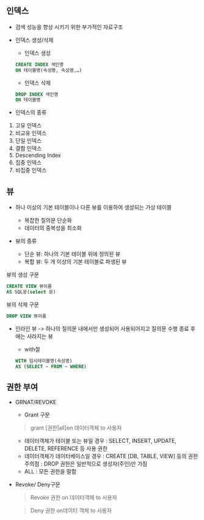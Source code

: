 ## 인덱스
- 검색 성능을 향상 시키기 위한 부가적인 자료구조

- 인덱스 생성/삭제
    - 인덱스 생성

    ``` sql
    CREATE INDEX 색인명
    ON 테이블명(속성명, 속성명,…)
    ```

    - 인덱스 삭제

    ``` sql
    DROP INDEX 색인명
    ON 테이블명
    ```

- 인덱스의 종류
1. 고유 인덱스
2. 비교유 인덱스
3. 단일 인덱스
4. 결합 인덱스
5. Descending Index
6. 집중 인덱스
7. 비집중 인덱스

## 뷰
- 하나 이상의 기본 테이블이나 다른 뷰를 이용하여 생성되는 가상 테이블
    - 복잡한 질의문 단순화
    - 데이터의 중복성을 최소화

- 뷰의 종류
    - 단순 뷰: 하나의 기본 테이블 위에 정의된 뷰
    - 복합 뷰: 두 개 이상의 기본 테이블로 파생된 뷰

뷰의 생성 구문

``` sql
CREATE VIEW 뷰이름
AS SQL문(select 문)
``` 

뷰의 삭제 구문

```sql
DROP VIEW 뷰이름
```

- 인라인 뷰
-> 하나의 질의문 내에서만 생성되어 사용되어지고 질의문 수행 종료 후에는 사라지는 뷰
    - with절

    ```sql
    WITH 임시테이블명(속성명)
    AS (SELECT ~ FROM ~ WHERE)

    ```

## 권한 부여
- GRNAT/REVOKE

    - Grant 구문
    > grant [권한|all]on 데이터객체 to 사용자
    - 데이터객체가 테이블 또는 뷰일 경우 : SELECT, INSERT, UPDATE, DELETE, 
    REFERENCE 등 사용 권한
    - 데이터객체가 데이터베이스일 경우 : CREATE [DB, TABLE, VIEW] 등의 권한
    주의점 : DROP 권한은 일반적으로 생성자(주인)만 가짐
    - ALL : 모든 권한을 말함


- Revoke/ Deny구문
    > Revoke 권한 on 데이터객체 to 사용자

    > Deny 권한 on데이터 객체 to 사용자